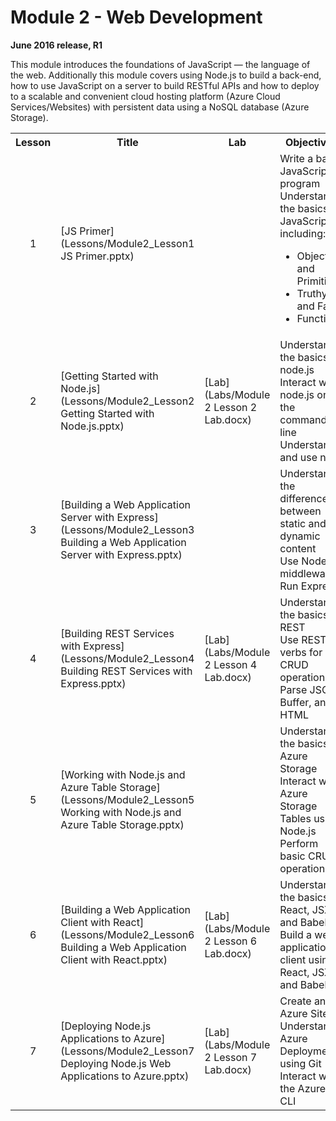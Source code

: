 <html lang="en">
   <head>
      <meta charset="utf-8">
      <meta http-equiv="X-UA-Compatible" content="IE=edge">
      <meta name="viewport" content="width=device-width, initial-scale=1">
	    <link rel="stylesheet" href="style.css">
   </head>
   <body id="home">
      <div class="container">
         <div class="jumbotron">
            <h1>Module 2 - Web Development</h1>
            <p><b>June 2016 release, R1</b></p>
            <p>This module introduces the foundations of JavaScript — the language of the web. Additionally this module covers using Node.js to build a back-end, how to use JavaScript on a server to build RESTful APIs and how to deploy to a scalable and convenient cloud hosting platform (Azure Cloud Services/Websites) with persistent data using a NoSQL database (Azure Storage).</p>
         </div>
      </div>
      <div class="panel-body">
               <table class="table table-bordered table-hover">
                  <col>
                  <col>
                  <col>
                  <tr>
                     <th>Lesson</th>
                     <th align="center">Title</th>
                     <th>Lab</th>
                     <th>Objectives</th>
                  </tr>
                  <tr>
                     <td align="center">1</td>
                     <td>[JS Primer](Lessons/Module2_Lesson1 JS Primer.pptx)</td>
                     <td></td>
                     <td>
                         Write a basic JavaScript program<br>
                         Understand the basics of JavaScript including:<br>
                        <ul>
                           <li>Objects and Primitives<br>
                           <li>Truthy and Falsy<br>
                           <li>Functions
                        </ul>
                     </td>
                  </tr>
                  <tr>
                     <td align="center">2</td>
                     <td>[Getting Started with Node.js](Lessons/Module2_Lesson2 Getting Started with Node.js.pptx)</td>
                     <td>[Lab](Labs/Module 2 Lesson 2 Lab.docx)</td>
                     <td>Understand the basics of node.js<br>
                         Interact with node.js on the command line<br>
                         Understand and use npm
                     </td>
                  </tr>
                  <tr>
                     <td align="center">3</td>
                     <td>[Building a Web Application Server with Express](Lessons/Module2_Lesson3 Building a Web Application Server with Express.pptx)</td>
                     <td></td>
                     <td>Understand the difference between static and dynamic content<br>
                         Use Node’s middleware<br>
                         Run Express
                     </td>
                  </tr>
                  <tr>
                     <td align="center">4</td>
                     <td>[Building REST Services with Express](Lessons/Module2_Lesson4 Building REST Services with Express.pptx)</td>
                     <td>[Lab](Labs/Module 2 Lesson 4 Lab.docx)</td>
                     <td>Understand the basics of REST<br>
                         Use REST verbs for CRUD operations<br>
                         Parse JSON, Buffer, and HTML
                     </td>
                  </tr>
                  <tr>
                     <td align="center">5</td>
                     <td>[Working with Node.js and Azure Table Storage](Lessons/Module2_Lesson5 Working with Node.js and Azure Table Storage.pptx)</td>
                     <td></td>
                     <td>Understand the basics of Azure Storage<br>
                         Interact with Azure Storage Tables using Node.js<br>
                         Perform basic CRUD operations
                     </td>
                  </tr>
                  <tr>
                     <td align="center">6</td>
                     <td>[Building a Web Application Client with React](Lessons/Module2_Lesson6 Building a Web Application Client with React.pptx)</td>
                     <td>[Lab](Labs/Module 2 Lesson 6 Lab.docx)</td>
                     <td>Understand the basics of React, JSX, and Babel<br>
                         Build a web application client using React, JSX, and Babel
                     </td>
                  </tr>
                  <tr>
                     <td align="center">7</td>
                     <td>[Deploying Node.js Applications to Azure](Lessons/Module2_Lesson7 Deploying Node.js Web Applications to Azure.pptx)</td>
                     <td>[Lab](Labs/Module 2 Lesson 7 Lab.docx)</td>
                     <td>
                        Create an Azure Site<br>
                        Understand Azure Deployment using Git<br>
                        Interact with the Azure CLI 
                     </td>
                  </tr>
            </table>
        </div>
     </body>
</html>
